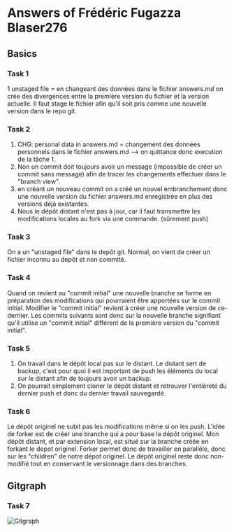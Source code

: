 # Answers of Frédéric Fugazza Blaser276

## Basics
### Task 1
1 unstaged file = en changeant des données dans le fichier answers.md on crée des divergences entre la première version du fichier et la version actuelle. Il faut stage le fichier afin qu'il soit pris comme une nouvelle version dans le repo git.
### Task 2
1. CHG: personal data in answers.md = changement des données personnels dans le fichier answers.md --> on quittance donc execution de la tâche 1.
2. Non un commit doit toujours avoir un message (impossible de créer un commit sans message) afin de tracer les changements effectuer dans le "branch view".
3. en créant un nouveau commit on a créé un nouvel embranchement donc une nouvelle version du fichier answers.md enregistrée en plus des versions déjà existantes.
4. Nous le dépôt distant n'est pas à jour, car il faut transmettre les modifications locales au fork via une commande. (sûrement push)
### Task 3
On a un "unstaged file" dans le depôt git. Normal, on vient de créer un fichier inconnu au depôt et non commité.
### Task 4
Quand on revient au "commit initial" une nouvelle branche se forme en préparation des modifications qui pourraient être apportées sur le commit initial. Modifier le "commit initial" revient à créer une nouvelle version de ce-dernier. Les commits suivants sont donc sur la nouvelle branche signifiant qu'il utilise un "commit initial" différent de la première version du "commit initial".
### Task 5
1. On travail dans le dépôt local pas sur le distant. Le distant sert de backup, c'est pour quoi il est important de push les éléments du local sur le distant afin de toujours avoir un backup.
2. On pourrait simplement cloner le dépôt distant et retrouver l'entièreté du dernier push et donc du dernier travail sauvegardé. 

### Task 6
Le dépôt originel ne subit pas les modifications même si on les push. L'idée de forker est de créer une branche qui a pour base la dépôt originel. Mon dépôt distant, et par extension local, est situé sur la branche créée en forkant le depot originel. Forker permet donc de travailler en parallèle, donc sur les "children" de notre dépot originel. Le dépôt originel reste donc non-modifié tout en conservant le versionnage dans des branches.
## Gitgraph

### Task 7

![Gitgraph](img/gitgraph.svg)